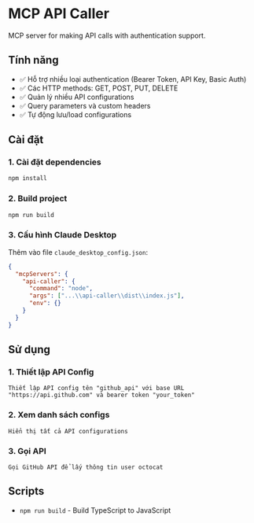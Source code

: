 # MCP API Caller

MCP server for making API calls with authentication support.

## Tính năng

- ✅ Hỗ trợ nhiều loại authentication (Bearer Token, API Key, Basic Auth)
- ✅ Các HTTP methods: GET, POST, PUT, DELETE
- ✅ Quản lý nhiều API configurations
- ✅ Query parameters và custom headers
- ✅ Tự động lưu/load configurations

## Cài đặt

### 1. Cài đặt dependencies

```bash
npm install
```

### 2. Build project

```bash
npm run build
```

### 3. Cấu hình Claude Desktop

Thêm vào file `claude_desktop_config.json`:

```json
{
  "mcpServers": {
    "api-caller": {
      "command": "node",
      "args": ["...\\api-caller\\dist\\index.js"],
      "env": {}
    }
  }
}
```

## Sử dụng

### 1. Thiết lập API Config

```
Thiết lập API config tên "github_api" với base URL "https://api.github.com" và bearer token "your_token"
```

### 2. Xem danh sách configs

```
Hiển thị tất cả API configurations
```

### 3. Gọi API

```
Gọi GitHub API để lấy thông tin user octocat
```

## Scripts

- `npm run build` - Build TypeScript to JavaScript
